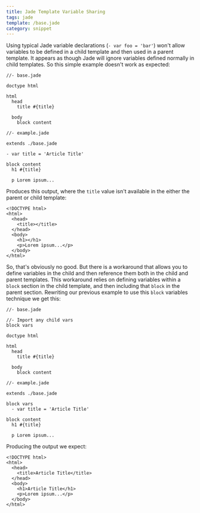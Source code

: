 ```yaml
---
title: Jade Template Variable Sharing
tags: jade
template: /base.jade
category: snippet
---
```


Using typical Jade variable declarations (`- var foo = 'bar'`) won't allow variables to be defined in a child template and then used in a parent template. It appears as though Jade will ignore variables defined normally in child templates. So this simple example doesn't work as expected:

```
//- base.jade

doctype html

html
  head
    title #{title}

  body
    block content
```

```
//- example.jade

extends ./base.jade

- var title = 'Article Title'

block content
  h1 #{title}

  p Lorem ipsum...
```

Produces this output, where the `title` value isn't available in the either the parent or child template:

```
<!DOCTYPE html>
<html>
  <head>
    <title></title>
  </head>
  <body>
    <h1></h1>
    <p>Lorem ipsum...</p>
  </body>
</html>
```

So, that's obviously no good. But there is a workaround that allows you to define variables in the child and then reference them both in the child and parent templates. This workaround relies on defining variables within a `block` section in the child template, and then including that `block` in the parent section. Rewriting our previous example to use this `block` variables technique we get this:

```
//- base.jade

//- Import any child vars
block vars

doctype html

html
  head
    title #{title}

  body
    block content

```

```
//- example.jade

extends ./base.jade

block vars
  - var title = 'Article Title'

block content
  h1 #{title}

  p Lorem ipsum...
```

Producing the output we expect:

```
<!DOCTYPE html>
<html>
  <head>
    <title>Article Title</title>
  </head>
  <body>
    <h1>Article Title</h1>
    <p>Lorem ipsum...</p>
  </body>
</html>
```
